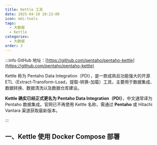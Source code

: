 ```yaml
---
title: Kettle 工具
date: 2025-04-10 10:23:00
icon: mdi:tools
tags:
  - 大数据
  - Kettle
categories:
  - 大数据
order: 3
---
```


:::info
GitHub 地址：[https://github.com/pentaho/pentaho-kettle](https://github.com/pentaho/pentaho-kettle)

Kettle 称为 Pentaho Data Integration（PDI），是一款成熟且功能强大的开源 ETL（Extract-Transform-Load，提取-转换-加载）工具，主要用于数据集成、数据转换、数据清洗以及数据仓库建设。

**Kettle 确实已经正式更名为 Pentaho Data Integration（PDI）**，中文通常译为 Pentaho 数据集成。官网已不再使用 Kettle 名称，需通过 **Pentaho** 或 Hitachi Vantara 渠道获取最新版本。

:::

## 一、Kettle 使用 Docker Compose 部署 


